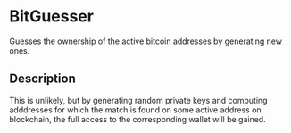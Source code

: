 # BitGuesser
Guesses the ownership of the active bitcoin addresses by generating new ones.

## Description
This is unlikely, but by generating random private keys and computing adddresses for which the match is found on some active address on blockchain, the full access to the corresponding wallet will be gained.
